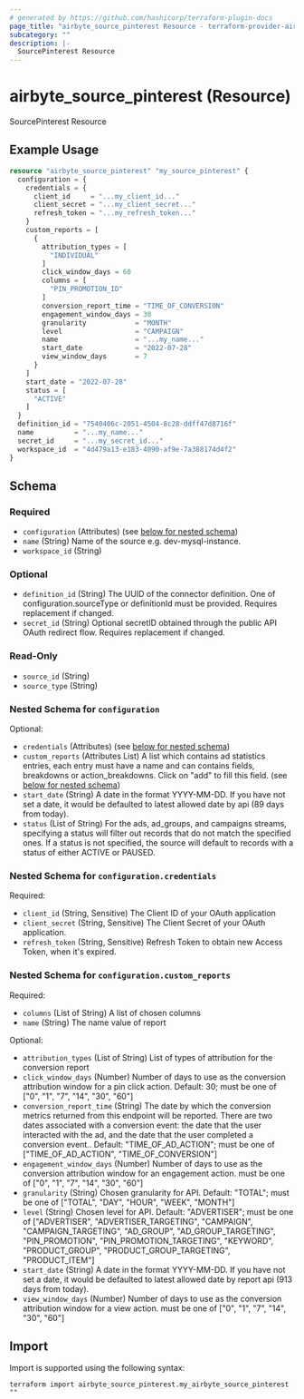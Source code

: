 ```yaml
---
# generated by https://github.com/hashicorp/terraform-plugin-docs
page_title: "airbyte_source_pinterest Resource - terraform-provider-airbyte"
subcategory: ""
description: |-
  SourcePinterest Resource
---
```


# airbyte_source_pinterest (Resource)

SourcePinterest Resource

## Example Usage

```terraform
resource "airbyte_source_pinterest" "my_source_pinterest" {
  configuration = {
    credentials = {
      client_id     = "...my_client_id..."
      client_secret = "...my_client_secret..."
      refresh_token = "...my_refresh_token..."
    }
    custom_reports = [
      {
        attribution_types = [
          "INDIVIDUAL"
        ]
        click_window_days = 60
        columns = [
          "PIN_PROMOTION_ID"
        ]
        conversion_report_time = "TIME_OF_CONVERSION"
        engagement_window_days = 30
        granularity            = "MONTH"
        level                  = "CAMPAIGN"
        name                   = "...my_name..."
        start_date             = "2022-07-28"
        view_window_days       = 7
      }
    ]
    start_date = "2022-07-28"
    status = [
      "ACTIVE"
    ]
  }
  definition_id = "7540406c-2051-4504-8c28-ddff47d8716f"
  name          = "...my_name..."
  secret_id     = "...my_secret_id..."
  workspace_id  = "4d479a13-e183-4090-af9e-7a388174d4f2"
}
```

<!-- schema generated by tfplugindocs -->
## Schema

### Required

- `configuration` (Attributes) (see [below for nested schema](#nestedatt--configuration))
- `name` (String) Name of the source e.g. dev-mysql-instance.
- `workspace_id` (String)

### Optional

- `definition_id` (String) The UUID of the connector definition. One of configuration.sourceType or definitionId must be provided. Requires replacement if changed.
- `secret_id` (String) Optional secretID obtained through the public API OAuth redirect flow. Requires replacement if changed.

### Read-Only

- `source_id` (String)
- `source_type` (String)

<a id="nestedatt--configuration"></a>
### Nested Schema for `configuration`

Optional:

- `credentials` (Attributes) (see [below for nested schema](#nestedatt--configuration--credentials))
- `custom_reports` (Attributes List) A list which contains ad statistics entries, each entry must have a name and can contains fields, breakdowns or action_breakdowns. Click on "add" to fill this field. (see [below for nested schema](#nestedatt--configuration--custom_reports))
- `start_date` (String) A date in the format YYYY-MM-DD. If you have not set a date, it would be defaulted to latest allowed date by api (89 days from today).
- `status` (List of String) For the ads, ad_groups, and campaigns streams, specifying a status will filter out records that do not match the specified ones. If a status is not specified, the source will default to records with a status of either ACTIVE or PAUSED.

<a id="nestedatt--configuration--credentials"></a>
### Nested Schema for `configuration.credentials`

Required:

- `client_id` (String, Sensitive) The Client ID of your OAuth application
- `client_secret` (String, Sensitive) The Client Secret of your OAuth application.
- `refresh_token` (String, Sensitive) Refresh Token to obtain new Access Token, when it's expired.


<a id="nestedatt--configuration--custom_reports"></a>
### Nested Schema for `configuration.custom_reports`

Required:

- `columns` (List of String) A list of chosen columns
- `name` (String) The name value of report

Optional:

- `attribution_types` (List of String) List of types of attribution for the conversion report
- `click_window_days` (Number) Number of days to use as the conversion attribution window for a pin click action. Default: 30; must be one of ["0", "1", "7", "14", "30", "60"]
- `conversion_report_time` (String) The date by which the conversion metrics returned from this endpoint will be reported. There are two dates associated with a conversion event: the date that the user interacted with the ad, and the date that the user completed a conversion event.. Default: "TIME_OF_AD_ACTION"; must be one of ["TIME_OF_AD_ACTION", "TIME_OF_CONVERSION"]
- `engagement_window_days` (Number) Number of days to use as the conversion attribution window for an engagement action. must be one of ["0", "1", "7", "14", "30", "60"]
- `granularity` (String) Chosen granularity for API. Default: "TOTAL"; must be one of ["TOTAL", "DAY", "HOUR", "WEEK", "MONTH"]
- `level` (String) Chosen level for API. Default: "ADVERTISER"; must be one of ["ADVERTISER", "ADVERTISER_TARGETING", "CAMPAIGN", "CAMPAIGN_TARGETING", "AD_GROUP", "AD_GROUP_TARGETING", "PIN_PROMOTION", "PIN_PROMOTION_TARGETING", "KEYWORD", "PRODUCT_GROUP", "PRODUCT_GROUP_TARGETING", "PRODUCT_ITEM"]
- `start_date` (String) A date in the format YYYY-MM-DD. If you have not set a date, it would be defaulted to latest allowed date by report api (913 days from today).
- `view_window_days` (Number) Number of days to use as the conversion attribution window for a view action. must be one of ["0", "1", "7", "14", "30", "60"]

## Import

Import is supported using the following syntax:

```shell
terraform import airbyte_source_pinterest.my_airbyte_source_pinterest ""
```

